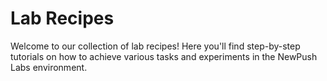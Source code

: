 # Lab Recipes

Welcome to our collection of lab recipes! Here you'll find step-by-step tutorials on how to achieve various tasks and experiments in the NewPush Labs environment.
